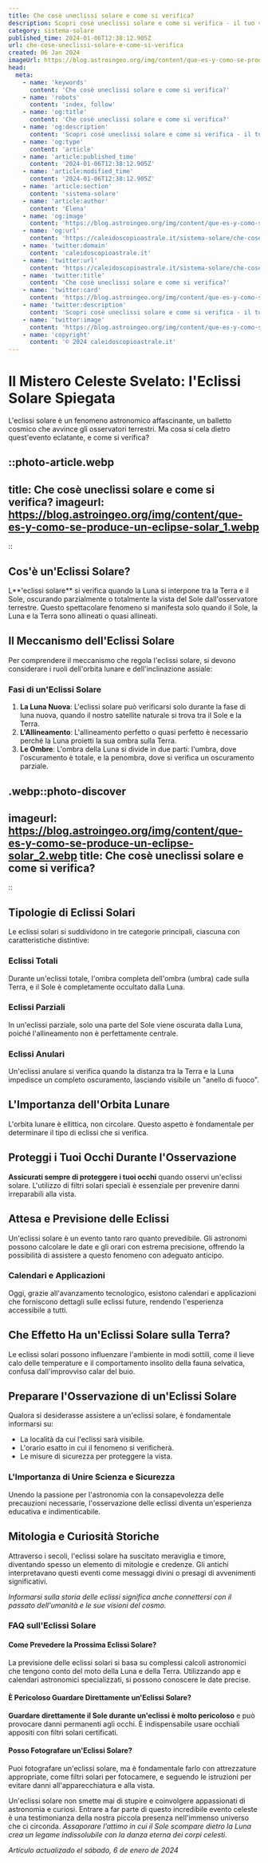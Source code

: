 ```yaml
---
title: Che cosè uneclissi solare e come si verifica?
description: Scopri cosè uneclissi solare e come si verifica - il tuo viaggio nello spazio inizia qui con spiegazioni semplici e chiare!
category: sistema-solare
published_time: 2024-01-06T12:38:12.905Z
url: che-cose-uneclissi-solare-e-come-si-verifica
created: 06 Jan 2024
imageUrl: https://blog.astroingeo.org/img/content/que-es-y-como-se-produce-un-eclipse-solar_1.webp
head:
  meta:
    - name: 'keywords'
      content: 'Che cosè uneclissi solare e come si verifica?'
    - name: 'robots'
      content: 'index, follow'
    - name: 'og:title'
      content: 'Che cosè uneclissi solare e come si verifica?'
    - name: 'og:description'
      content: 'Scopri cosè uneclissi solare e come si verifica - il tuo viaggio nello spazio inizia qui con spiegazioni semplici e chiare!'
    - name: 'og:type'
      content: 'article'
    - name: 'article:published_time'
      content: '2024-01-06T12:38:12.905Z'
    - name: 'article:modified_time'
      content: '2024-01-06T12:38:12.905Z'
    - name: 'article:section'
      content: 'sistema-solare'
    - name: 'article:author'
      content: 'Elena'
    - name: 'og:image'
      content: 'https://blog.astroingeo.org/img/content/que-es-y-como-se-produce-un-eclipse-solar_1.webp'
    - name: 'og:url'
      content: 'https://caleidoscopioastrale.it/sistema-solare/che-cose-uneclissi-solare-e-come-si-verifica'
    - name: 'twitter:domain'
      content: 'caleidoscopioastrale.it'
    - name: 'twitter:url'
      content: 'https://caleidoscopioastrale.it/sistema-solare/che-cose-uneclissi-solare-e-come-si-verifica'
    - name: 'twitter:title'
      content: 'Che cosè uneclissi solare e come si verifica?'
    - name: 'twitter:card'
      content: 'https://blog.astroingeo.org/img/content/que-es-y-como-se-produce-un-eclipse-solar_1.webp'
    - name: 'twitter:description'
      content: 'Scopri cosè uneclissi solare e come si verifica - il tuo viaggio nello spazio inizia qui con spiegazioni semplici e chiare!'
    - name: 'twitter:image'
      content: 'https://blog.astroingeo.org/img/content/que-es-y-como-se-produce-un-eclipse-solar_1.webp'
    - name: 'copyright'
      content: '© 2024 caleidoscopioastrale.it'
---
```

# Il Mistero Celeste Svelato: l'Eclissi Solare Spiegata

L'eclissi solare è un fenomeno astronomico affascinante, un balletto cosmico che avvince gli osservatori terrestri. Ma cosa si cela dietro quest'evento eclatante, e come si verifica?

::photo-article.webp
---
title: Che cosè uneclissi solare e come si verifica?
imageurl: https://blog.astroingeo.org/img/content/que-es-y-como-se-produce-un-eclipse-solar_1.webp
---
::

## Cos'è un'Eclissi Solare?

L**'eclissi solare** si verifica quando la Luna si interpone tra la Terra e il Sole, oscurando parzialmente o totalmente la vista del Sole dall'osservatore terrestre. Questo spettacolare fenomeno si manifesta solo quando il Sole, la Luna e la Terra sono allineati o quasi allineati.

## Il Meccanismo dell'Eclissi Solare

Per comprendere il meccanismo che regola l'eclissi solare, si devono considerare i ruoli dell'orbita lunare e dell'inclinazione assiale:

### Fasi di un'Eclissi Solare

1. **La Luna Nuova**: L'eclissi solare può verificarsi solo durante la fase di luna nuova, quando il nostro satellite naturale si trova tra il Sole e la Terra.
2. **L'Allineamento**: L'allineamento perfetto o quasi perfetto è necessario perché la Luna proietti la sua ombra sulla Terra.
3. **Le Ombre**: L'ombra della Luna si divide in due parti: l'umbra, dove l'oscuramento è totale, e la penombra, dove si verifica un oscuramento parziale.

.webp::photo-discover
---
imageurl: https://blog.astroingeo.org/img/content/que-es-y-como-se-produce-un-eclipse-solar_2.webp
title: Che cosè uneclissi solare e come si verifica?
---
::

## Tipologie di Eclissi Solari

Le eclissi solari si suddividono in tre categorie principali, ciascuna con caratteristiche distintive:

### Eclissi Totali

Durante un'eclissi totale, l'ombra completa dell'ombra (umbra) cade sulla Terra, e il Sole è completamente occultato dalla Luna.

### Eclissi Parziali

In un'eclissi parziale, solo una parte del Sole viene oscurata dalla Luna, poiché l'allineamento non è perfettamente centrale.

### Eclissi Anulari

Un'eclissi anulare si verifica quando la distanza tra la Terra e la Luna impedisce un completo oscuramento, lasciando visibile un "anello di fuoco".

## L'Importanza dell'Orbita Lunare

L'orbita lunare è ellittica, non circolare. Questo aspetto è fondamentale per determinare il tipo di eclissi che si verifica.

## Proteggi i Tuoi Occhi Durante l'Osservazione

**Assicurati sempre di proteggere i tuoi occhi** quando osservi un'eclissi solare. L'utilizzo di filtri solari speciali è essenziale per prevenire danni irreparabili alla vista.

## Attesa e Previsione delle Eclissi

Un'eclissi solare è un evento tanto raro quanto prevedibile. Gli astronomi possono calcolare le date e gli orari con estrema precisione, offrendo la possibilità di assistere a questo fenomeno con adeguato anticipo.

### Calendari e Applicazioni

Oggi, grazie all'avanzamento tecnologico, esistono calendari e applicazioni che forniscono dettagli sulle eclissi future, rendendo l'esperienza accessibile a tutti.

## Che Effetto Ha un'Eclissi Solare sulla Terra?

Le eclissi solari possono influenzare l'ambiente in modi sottili, come il lieve calo delle temperature e il comportamento insolito della fauna selvatica, confusa dall'improvviso calar del buio.

## Preparare l'Osservazione di un'Eclissi Solare

Qualora si desiderasse assistere a un'eclissi solare, è fondamentale informarsi su:

- La località da cui l'eclissi sarà visibile.
- L'orario esatto in cui il fenomeno si verificherà.
- Le misure di sicurezza per proteggere la vista.

### L'Importanza di Unire Scienza e Sicurezza

Unendo la passione per l'astronomia con la consapevolezza delle precauzioni necessarie, l'osservazione delle eclissi diventa un'esperienza educativa e indimenticabile.

## Mitologia e Curiosità Storiche

Attraverso i secoli, l'eclissi solare ha suscitato meraviglia e timore, diventando spesso un elemento di mitologie e credenze. Gli antichi interpretavano questi eventi come messaggi divini o presagi di avvenimenti significativi.

*Informarsi sulla storia delle eclissi significa anche connettersi con il passato dell'umanità e le sue visioni del cosmo.*

### FAQ sull'Eclissi Solare

#### Come Prevedere la Prossima Eclissi Solare?
La previsione delle eclissi solari si basa su complessi calcoli astronomici che tengono conto del moto della Luna e della Terra. Utilizzando app e calendari astronomici specializzati, si possono conoscere le date precise.

#### È Pericoloso Guardare Direttamente un'Eclissi Solare?
**Guardare direttamente il Sole durante un'eclissi è molto pericoloso** e può provocare danni permanenti agli occhi. È indispensabile usare occhiali appositi con filtri solari certificati.

#### Posso Fotografare un'Eclissi Solare?
Puoi fotografare un'eclissi solare, ma è fondamentale farlo con attrezzature appropriate, come filtri solari per fotocamere, e seguendo le istruzioni per evitare danni all'apparecchiatura e alla vista.

Un'eclissi solare non smette mai di stupire e coinvolgere appassionati di astronomia e curiosi. Entrare a far parte di questo incredibile evento celeste è una testimonianza della nostra piccola presenza nell'immenso universo che ci circonda. *Assaporare l'attimo in cui il Sole scompare dietro la Luna crea un legame indissolubile con la danza eterna dei corpi celesti.*

_Artículo actualizado el sábado, 6 de enero de 2024_